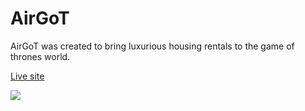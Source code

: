 <h1> AirGoT </h1>

AirGoT was created to bring luxurious housing rentals to the game of thrones world.


<a href="airgot.herokuapp.com/">Live site</a>




<img src="https://airgot-dev.s3.amazonaws.com/images/logo.png"> 
